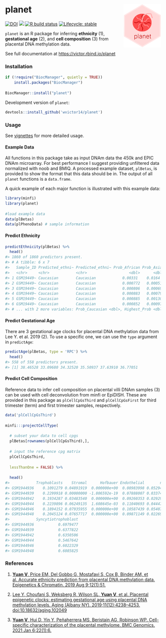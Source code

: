 
# planet <img src="man/figures/logo.png" align="right" height = "139" />

<!-- badges: start -->

[![DOI](https://zenodo.org/badge/DOI/10.5281/zenodo.4321633.svg)](https://doi.org/10.5281/zenodo.4321633)
[![](https://img.shields.io/github/last-commit/GuangchuangYu/badger.svg)](https://github.com/GuangchuangYu/badger/commits/master)
[![R build
status](https://github.com/wvictor14/planet/workflows/R-CMD-check/badge.svg)](https://github.com/wvictor14/planet/actions)
[![Lifecycle:
stable](https://img.shields.io/badge/lifecycle-stable-brightgreen.svg)](https://www.tidyverse.org/lifecycle/#stable)
<!-- badges: end -->

`planet` is an R package for inferring **ethnicity** (1), **gestational
age** (2), and **cell composition** (3) from placental DNA methylation
data.

See full documentation at <https://victor.rbind.io/planet>

### Installation

```r
if (!require("BiocManager", quietly = TRUE))
    install.packages("BiocManager")

BiocManager::install("planet")
```

Development version of `planet`:

``` r
devtools::install_github('wvictor14/planet')
```

### Usage

See [vignettes](https://victor.rbind.io/planet/articles) for more
detailed usage.

#### Example Data

All functions in this package take as input DNAm data the 450k and EPIC
DNAm microarray. For best performance I suggest providing unfiltered
data normalized with noob and BMIQ. A processed example dataset,
`plBetas`, is provided to show the format that this data should be in.
The output of all `planet` functions is a `data.frame`.

A quick example of each major function is illustrated with this example
data:

``` r
library(minfi)
library(planet)

#load example data
data(plBetas)
data(plPhenoData) # sample information
```

#### Predict Ethnicity

``` r
predictEthnicity(plBetas) %>%
  head()
#> 1860 of 1860 predictors present.
#> # A tibble: 6 x 7
#>   Sample_ID Predicted_ethni~ Predicted_ethni~ Prob_African Prob_Asian
#>   <chr>     <chr>            <chr>                   <dbl>      <dbl>
#> 1 GSM19449~ Caucasian        Caucasian            0.00331    0.0164  
#> 2 GSM19449~ Caucasian        Caucasian            0.000772   0.000514
#> 3 GSM19449~ Caucasian        Caucasian            0.000806   0.000699
#> 4 GSM19449~ Caucasian        Caucasian            0.000883   0.000792
#> 5 GSM19449~ Caucasian        Caucasian            0.000885   0.00130 
#> 6 GSM19449~ Caucasian        Caucasian            0.000852   0.000973
#> # ... with 2 more variables: Prob_Caucasian <dbl>, Highest_Prob <dbl>
```

#### Predict Gestational Age

There are 3 gestational age clocks for placental DNA methylation data
from Lee Y. et al. 2019 (2). To use a specific one, we can use the
`type` argument in `predictAge`:

``` r
predictAge(plBetas, type = 'RPC') %>%
  head()
#> 558 of 558 predictors present.
#> [1] 38.46528 33.09680 34.32520 35.50937 37.63910 36.77051
```

#### Predict Cell Composition

Reference data to infer cell composition on placental villi DNAm samples
(3) can be used with cell deconvolution from minfi or EpiDISH. These are
provided in this package as `plCellCpGsThird` and `plCellCpGsFirst` for
third trimester (term) and first trimester samples, respectively.

``` r
data('plCellCpGsThird')

minfi:::projectCellType(
  
  # subset your data to cell cpgs
  plBetas[rownames(plCellCpGsThird),], 
  
  # input the reference cpg matrix
  plCellCpGsThird,
  
  lessThanOne = FALSE) %>%
  
  head()
#>            Trophoblasts    Stromal      Hofbauer Endothelial       nRBC
#> GSM1944936    0.1091279 0.04891919  0.000000e+00  0.08983998 0.05294062
#> GSM1944939    0.2299918 0.00000000 -1.806592e-19  0.07888007 0.03374149
#> GSM1944942    0.1934287 0.03483540  0.000000e+00  0.09260353 0.02929310
#> GSM1944944    0.2239896 0.06249135  1.608645e-03  0.11040693 0.04447951
#> GSM1944946    0.1894152 0.07935955  0.000000e+00  0.10587439 0.05407587
#> GSM1944948    0.2045124 0.07657717  0.000000e+00  0.09871149 0.02269798
#>            Syncytiotrophoblast
#> GSM1944936           0.6979477
#> GSM1944939           0.6377822
#> GSM1944942           0.6350506
#> GSM1944944           0.5467642
#> GSM1944946           0.6022329
#> GSM1944948           0.6085825
```

### References

1.  [**Yuan V**, Price EM, Del Gobbo G, Mostafavi S, Cox B, Binder AM,
    et al. Accurate ethnicity prediction from placental DNA methylation
    data. Epigenetics & Chromatin. 2019 Aug
    9;12(1):51.](https://epigeneticsandchromatin.biomedcentral.com/articles/10.1186/s13072-019-0296-3)

2.  [Lee Y, Choufani S, Weksberg R, Wilson SL, **Yuan V**, et
    al. Placental epigenetic clocks: estimating gestational age using
    placental DNA methylation levels. Aging (Albany NY).
    2019;11(12):4238–4253.
    doi:10.18632/aging.102049](https://www.ncbi.nlm.nih.gov/pmc/articles/PMC6628997/)

3.  [**Yuan V**, Hui D, Yin Y, Peñaherrera MS, Beristain AG, Robinson
    WP. Cell-specific characterization of the placental methylome. BMC
    Genomics. 2021 Jan
    6;22(1):6.](https://bmcgenomics.biomedcentral.com/articles/10.1186/s12864-020-07186-6)
